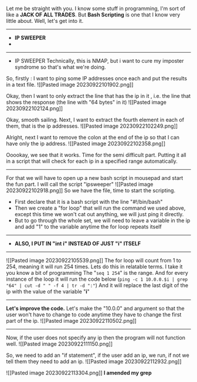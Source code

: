 Let me be straight with you.
I know some stuff in programming, I'm sort of like a **JACK OF ALL TRADES**.
But **Bash Scripting** is one that I know very little about.
Well, let's get into it.

---
- **IP SWEEPER**
- 
---
- IP SWEEPER
Technically, this is NMAP, but i want to cure my imposter syndrome so that's what we're doing.

So, firstly :
I want to ping some IP addresses once each and put the results in a text file.
![[Pasted image 20230922101902.png]]

Okay, then I want to only extract the line that has the ip in it , i.e. the line that shows the response (the line with "64 bytes" in it)
![[Pasted image 20230922102124.png]]

Okay, smooth sailing.
Next, I want to extract the fourth element in each of them, that is the ip addresses.
![[Pasted image 20230922102249.png]]

Alright, next I want to remove the colon at the end of the ip so that I can have only the ip address.
![[Pasted image 20230922102358.png]]

Ooookay, we see that it works.
Time for the semi difficult part.
Putting it all in a script that will check for each ip in a specified range automatically.

---
For that we will have to open up a new bash script in mousepad and start the fun part.
I will call the script "ipsweeper"
![[Pasted image 20230922102918.png]]
So we have the file, time to start the scripting.
- First declare that it is a bash script with the line "#!/bin/bash"
- Then we create a "for loop" that will run the command we used above, except this time we won't cat out anything, we will just ping it directly.
- But to go through the whole set, we will need to leave a variable in the ip and add "1" to the variable anytime the for loop repeats itself 

---
- **ALSO, I PUT IN "int i" INSTEAD OF JUST "i" ITSELF**

---
![[Pasted image 20230922105539.png]]
The for loop will count from 1 to 254, meaning it will run 254 times.
Lets do this in relatable terms. I take it you know a bit of programming
The "`seq 1 254`"  is the range.
And for every instance of the loop it will run the code below (`ping -c 1 10.0.0.$i | grep "64" | cut -d " " -f 4 | tr -d ":"`)
And it will replace the last digit of the ip with the value of the variable "**i**"

---
**Let's improve the code.**
Let's make the "10.0.0" and argument so that the user won't have to change to code anytime they have to change the first part of the ip.
![[Pasted image 20230922110502.png]]

---
Now, if the user does not specify any ip then the program will not function well.
![[Pasted image 20230922111150.png]]

So, we need to add an "if statement", if the user add an ip, we run, if not we tell them they need to add an ip.
![[Pasted image 20230922112932.png]]

![[Pasted image 20230922113304.png]]
**I amended my grep**
